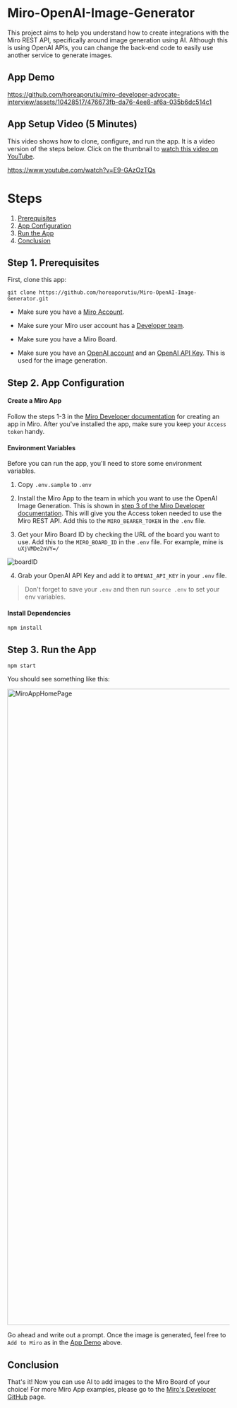 # Miro-OpenAI-Image-Generator

This project aims to help you understand how to create integrations with the Miro REST API, specifically 
around image generation using AI. Although this is using OpenAI APIs, you can change the back-end 
code to easily use another service to generate images. 

## App Demo

https://github.com/horeaporutiu/miro-developer-advocate-interview/assets/10428517/476673fb-da76-4ee8-af6a-035b6dc514c1

## App Setup Video (5 Minutes)
This video shows how to clone, configure, and run the app. It is a video version of the steps below.
Click on the thumbnail to [watch this video on YouTube](https://www.youtube.com/watch?v=E9-GAzOzTQs
).

https://www.youtube.com/watch?v=E9-GAzOzTQs

# Steps 
1. [Prerequisites](#step-1-prerequisites)
2. [App Configuration](#step-2-app-configuration)
3. [Run the App](#step-3-run-the-app)
4. [Conclusion](#conclusion) 

## Step 1. Prerequisites

First, clone this app: 

```git clone https://github.com/horeaporutiu/Miro-OpenAI-Image-Generator.git```

* Make sure you have a [Miro Account](https://miro.com/signup/).

* Make sure your Miro user account has a [Developer team](https://developers.miro.com/docs/create-a-developer-team).

* Make sure you have a Miro Board. 

* Make sure you have an [OpenAI account](https://platform.openai.com/) and an [OpenAI API Key](https://platform.openai.com/account/api-keys). This is used for the image generation. 

## Step 2. App Configuration

#### Create a Miro App

Follow the steps 1-3 in the [Miro Developer documentation](https://developers.miro.com/docs/rest-api-build-your-first-hello-world-app#step-1-create-your-app-in-miro) for creating an app in Miro.
After you've installed the app, make sure you keep your `Access token` handy.

#### Environment Variables

Before you can run the app, you'll need to store some environment variables.

1. Copy `.env.sample` to `.env`

2. Install the Miro App to the team in which you want to use the OpenAI Image Generation. This is shown in [step 3 of the Miro Developer documentation](https://developers.miro.com/docs/rest-api-build-your-first-hello-world-app#step-3-install-the-app). This will give you the Access token needed to use the Miro REST API. Add this to the `MIRO_BEARER_TOKEN` in the `.env` file.

3. Get your Miro Board ID by checking the URL of the board you want to use. Add this to the `MIRO_BOARD_ID`
in the `.env` file. For example, mine is `uXjVMDe2nVY=/`

![boardID](https://github.com/horeaporutiu/Miro-OpenAI-Image-Generator/assets/10428517/22cdb6b1-276a-466f-9d5e-8f19bf0a0990)

4. Grab your OpenAI API Key and add it to `OPENAI_API_KEY` in your `.env` file.

> Don't forget to save your `.env` and then run 
```source .env``` to set your env variables. 

#### Install Dependencies

`npm install`

## Step 3. Run the App

`npm start`

You should see something like this:

<img width="1440" alt="MiroAppHomePage" src="https://github.com/horeaporutiu/Miro-OpenAI-Image-Generator/assets/10428517/208926c8-b42c-4842-af52-f737af3b4248">

Go ahead and write out a prompt. Once the image is generated, feel free to `Add to Miro` as in the 
[App Demo](https://github.com/horeaporutiu/Miro-OpenAI-Image-Generator#app-demo) above.

## Conclusion

That's it! Now you can use AI to add images to the Miro Board of your choice! For more Miro App examples, 
please go to the [Miro's Developer GitHub](https://github.com/miroapp/app-examples) page.


